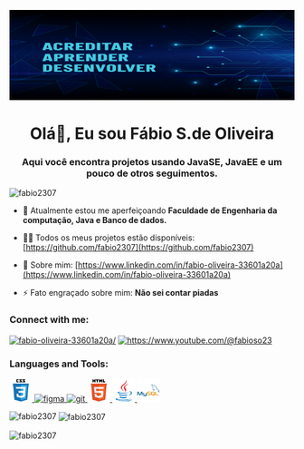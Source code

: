 ![banner](https://github.com/fabio2307/fabio2307/blob/main/gitHub.png)

<h1 align="center">Olá👋, Eu sou Fábio S.de Oliveira</h1>
<h3 align="center">Aqui você encontra projetos usando JavaSE, JavaEE e um pouco de otros seguimentos.</h3>

<p align="left"> <img src="https://komarev.com/ghpvc/?username=fabio2307&label=Profile%20views&color=0e75b6&style=flat" alt="fabio2307" /> </p>

- 🌱 Atualmente estou me aperfeiçoando **Faculdade de Engenharia da computação, Java e Banco de dados.**

- 👨‍💻 Todos os meus projetos estão disponíveis: [https://github.com/fabio2307](https://github.com/fabio2307)

- 📄 Sobre mim: [https://www.linkedin.com/in/fabio-oliveira-33601a20a](https://www.linkedin.com/in/fabio-oliveira-33601a20a)

- ⚡ Fato engraçado sobre mim: **Não sei contar piadas**

<h3 align="left">Connect with me:</h3>
<p align="left">
<a href="https://linkedin.com/in/fabio-oliveira-33601a20a/" target="blank"><img align="center" src="https://raw.githubusercontent.com/rahuldkjain/github-profile-readme-generator/master/src/images/icons/Social/linked-in-alt.svg" alt="fabio-oliveira-33601a20a/" height="30" width="40" /></a>
<a href="https://www.youtube.com/@fabioso23" target="blank"><img align="center" src="https://raw.githubusercontent.com/rahuldkjain/github-profile-readme-generator/master/src/images/icons/Social/youtube.svg" alt="https://www.youtube.com/@fabioso23" height="30" width="40" /></a>
</p>

<h3 align="left">Languages and Tools:</h3>
<p align="left"> <a href="https://www.w3schools.com/css/" target="_blank" rel="noreferrer"> <img src="https://raw.githubusercontent.com/devicons/devicon/master/icons/css3/css3-original-wordmark.svg" alt="css3" width="40" height="40"/> </a> <a href="https://www.figma.com/" target="_blank" rel="noreferrer"> <img src="https://www.vectorlogo.zone/logos/figma/figma-icon.svg" alt="figma" width="40" height="40"/> </a> <a href="https://git-scm.com/" target="_blank" rel="noreferrer"> <img src="https://www.vectorlogo.zone/logos/git-scm/git-scm-icon.svg" alt="git" width="40" height="40"/> </a> <a href="https://www.w3.org/html/" target="_blank" rel="noreferrer"> <img src="https://raw.githubusercontent.com/devicons/devicon/master/icons/html5/html5-original-wordmark.svg" alt="html5" width="40" height="40"/> </a> <a href="https://www.java.com" target="_blank" rel="noreferrer"> <img src="https://raw.githubusercontent.com/devicons/devicon/master/icons/java/java-original.svg" alt="java" width="40" height="40"/> </a> <a href="https://www.mysql.com/" target="_blank" rel="noreferrer"> <img src="https://raw.githubusercontent.com/devicons/devicon/master/icons/mysql/mysql-original-wordmark.svg" alt="mysql" width="40" height="40"/> </a> </p>

<p><img align="left" src="https://github-readme-stats.vercel.app/api/top-langs?username=fabio2307&show_icons=true&theme=dark&locale=en&layout=compact" alt="fabio2307" /></p>

<p>&nbsp;<img align="center" src="https://github-readme-stats.vercel.app/api?username=fabio2307&show_icons=true&theme=dark&locale=en" alt="fabio2307" /></p>

<p><img align="center" src="https://github-readme-streak-stats.herokuapp.com/?user=fabio2307&theme=dark" alt="fabio2307" /></p>






